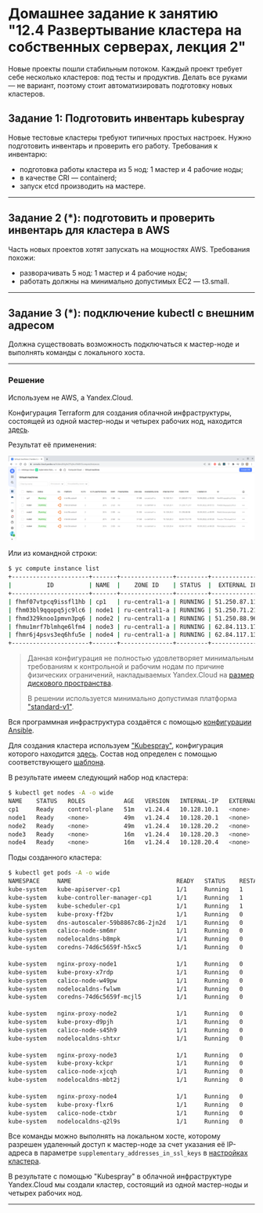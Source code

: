 # Домашнее задание к занятию "12.4 Развертывание кластера на собственных серверах, лекция 2"
Новые проекты пошли стабильным потоком. Каждый проект требует себе несколько кластеров: под тесты и продуктив. Делать все руками — не вариант, поэтому стоит автоматизировать подготовку новых кластеров.

## Задание 1: Подготовить инвентарь kubespray
Новые тестовые кластеры требуют типичных простых настроек. Нужно подготовить инвентарь и проверить
его работу. Требования к инвентарю:
* подготовка работы кластера из 5 нод: 1 мастер и 4 рабочие ноды;
* в качестве CRI — containerd;
* запуск etcd производить на мастере.

---

## Задание 2 (*): подготовить и проверить инвентарь для кластера в AWS
Часть новых проектов хотят запускать на мощностях AWS. Требования похожи:
* разворачивать 5 нод: 1 мастер и 4 рабочие ноды;
* работать должны на минимально допустимых EC2 — t3.small.

---

## Задание 3 (*): подключение kubectl с внешним адресом

Должна существовать возможность подключаться к мастер-ноде и выполнять команды с локального хоста.

---

### Решение

Используем не AWS, а Yandex.Cloud.

Конфигурация Terraform для создания облачной инфраструктуры, состоящей из одной мастер-ноды и
четырех рабочих нод, находится [здесь](./terraform/main.tf).

Результат её применения:

![](images/yc_vm5_up.png)

Или из командной строки:
````bash
$ yc compute instance list
+----------------------+-------+---------------+---------+---------------+-------------+
|          ID          | NAME  |    ZONE ID    | STATUS  |  EXTERNAL IP  | INTERNAL IP |
+----------------------+-------+---------------+---------+---------------+-------------+
| fhmf07vtpcq9issfl1hb | cp1   | ru-central1-a | RUNNING | 51.250.87.112 | 10.128.10.1 |
| fhm03bl9qqopq5jc9lc6 | node1 | ru-central1-a | RUNNING | 51.250.71.217 | 10.128.20.1 |
| fhmd329knoo1pmvn3pq6 | node2 | ru-central1-a | RUNNING | 51.250.88.96  | 10.128.20.2 |
| fhmu1mrf7blmhqe6lfm4 | node3 | ru-central1-a | RUNNING | 62.84.113.178 | 10.128.20.3 |
| fhmr6j4psvs3eq6hfu5e | node4 | ru-central1-a | RUNNING | 62.84.117.139 | 10.128.20.4 |
+----------------------+-------+---------------+---------+---------------+-------------+
````

> Данная конфигурация не полностью удовлетворяет минимальным требованиям к контрольной
> и рабочим нодам по причине физических ограничений, накладываемых Yandex.Cloud на
> [размер дискового пространства](https://cloud.yandex.ru/docs/compute/concepts/limits).
>
> В решении используется минимально допустимая платформа
> ["standard-v1"](https://cloud.yandex.ru/docs/compute/concepts/vm-platforms).

Вся программная инфраструктура создаётся с помощью
[конфигурации Ansible](./infrastructure/site.yaml).

Для создания кластера используем ["Kubespray"](https://github.com/kubernetes-sigs/kubespray),
конфигурация которого находится [здесь](./infrastructure/playbooks/k8s_cluster/k8s-cluster.yml).
Состав нод определен с помощью соответствующего
[шаблона](./infrastructure/playbooks/templates/hosts.ansible.yaml.j2).

В результате имеем следующий набор нод кластера:
````bash
$ kubectl get nodes -A -o wide
NAME    STATUS   ROLES           AGE   VERSION   INTERNAL-IP   EXTERNAL-IP   OS-IMAGE             KERNEL-VERSION      CONTAINER-RUNTIME
cp1     Ready    control-plane   51m   v1.24.4   10.128.10.1   <none>        Ubuntu 20.04.4 LTS   5.4.0-124-generic   containerd://1.6.8
node1   Ready    <none>          49m   v1.24.4   10.128.20.1   <none>        Ubuntu 20.04.4 LTS   5.4.0-124-generic   containerd://1.6.8
node2   Ready    <none>          49m   v1.24.4   10.128.20.2   <none>        Ubuntu 20.04.4 LTS   5.4.0-124-generic   containerd://1.6.8
node3   Ready    <none>          16m   v1.24.4   10.128.20.3   <none>        Ubuntu 20.04.4 LTS   5.4.0-124-generic   containerd://1.6.8
node4   Ready    <none>          16m   v1.24.4   10.128.20.4   <none>        Ubuntu 20.04.4 LTS   5.4.0-124-generic   containerd://1.6.8
````

Поды созданного кластера:
````bash
$ kubectl get pods -A -o wide 
NAMESPACE     NAME                              READY   STATUS    RESTARTS   AGE   IP               NODE    NOMINATED NODE   READINESS GATES
kube-system   kube-apiserver-cp1                1/1     Running   1          53m   10.128.10.1      cp1     <none>           <none>
kube-system   kube-controller-manager-cp1       1/1     Running   1          53m   10.128.10.1      cp1     <none>           <none>
kube-system   kube-scheduler-cp1                1/1     Running   1          53m   10.128.10.1      cp1     <none>           <none>
kube-system   kube-proxy-ff2bv                  1/1     Running   0          18m   10.128.10.1      cp1     <none>           <none>
kube-system   dns-autoscaler-59b8867c86-2jn2d   1/1     Running   0          50m   10.129.176.2     cp1     <none>           <none>
kube-system   calico-node-sm6mr                 1/1     Running   0          51m   10.128.10.1      cp1     <none>           <none>
kube-system   nodelocaldns-b8mpk                1/1     Running   0          50m   10.128.10.1      cp1     <none>           <none>
kube-system   coredns-74d6c5659f-h5xc5          1/1     Running   0          50m   10.129.176.1     cp1     <none>           <none>

kube-system   nginx-proxy-node1                 1/1     Running   0          50m   10.128.20.1      node1   <none>           <none>
kube-system   kube-proxy-x7rdp                  1/1     Running   0          18m   10.128.20.1      node1   <none>           <none>
kube-system   calico-node-w49pw                 1/1     Running   0          51m   10.128.20.1      node1   <none>           <none>
kube-system   nodelocaldns-fwlwm                1/1     Running   0          50m   10.128.20.1      node1   <none>           <none>
kube-system   coredns-74d6c5659f-mcjl5          1/1     Running   0          50m   10.129.166.129   node1   <none>           <none>

kube-system   nginx-proxy-node2                 1/1     Running   0          51m   10.128.20.2      node2   <none>           <none>
kube-system   kube-proxy-d9pjh                  1/1     Running   0          18m   10.128.20.2      node2   <none>           <none>
kube-system   calico-node-s45h9                 1/1     Running   0          51m   10.128.20.2      node2   <none>           <none>
kube-system   nodelocaldns-shtxr                1/1     Running   0          50m   10.128.20.2      node2   <none>           <none>

kube-system   nginx-proxy-node3                 1/1     Running   0          17m   10.128.20.3      node3   <none>           <none>
kube-system   kube-proxy-kckpr                  1/1     Running   0          18m   10.128.20.3      node3   <none>           <none>
kube-system   calico-node-xjcqh                 1/1     Running   0          18m   10.128.20.3      node3   <none>           <none>
kube-system   nodelocaldns-mbt2j                1/1     Running   0          18m   10.128.20.3      node3   <none>           <none>

kube-system   nginx-proxy-node4                 1/1     Running   0          17m   10.128.20.4      node4   <none>           <none>
kube-system   kube-proxy-flxr6                  1/1     Running   0          18m   10.128.20.4      node4   <none>           <none>
kube-system   calico-node-ctxbr                 1/1     Running   0          18m   10.128.20.4      node4   <none>           <none>
kube-system   nodelocaldns-q2l9s                1/1     Running   0          18m   10.128.20.4      node4   <none>           <none>
````

Все команды можно выполнять на локальном хосте, которому разрешен удаленный доступ
к мастер-ноде за счет указания её IP-адреса в параметре `supplementary_addresses_in_ssl_keys` в
[настройках кластера](./infrastructure/playbooks/k8s_cluster/k8s-cluster.yml).

В результате с помощью "Kubespray" в облачной инфраструктуре Yandex.Cloud мы создали кластер,
состоящий из одной мастер-ноды и четырех рабочих нод.

---
